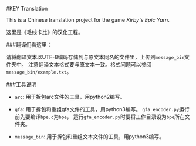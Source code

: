 ﻿#KEY Translation

This is a Chinese translation project for the game *Kirby's Epic Yarn*.

这里是《毛线卡比》的汉化工程。

###翻译们看这里：

请将翻译文本以UTF-8编码存储到与原文本同名的文件里，上传到`message_bin`文件夹中。
注意翻译文本格式要与原文本一致。格式问题可以参阅`message_bin/example.txt`。

###工具说明

 - `arc`: 用于拆包arc文件的工具，用python2编写。

 - `gfa`: 用于拆包和重组gfa文件的工具，用python3编写。
`gfa_encoder.py`运行前先要编译`bpe.c`为`bpe`，
运行`gfa_encoder.py`时要将工作目录设为`bpe`所在文件夹。

 - `message_bin`: 用于拆包和重组文本文件的工具，用python3编写。

